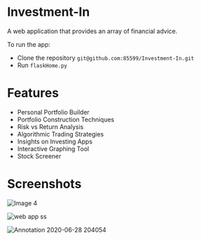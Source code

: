 # Investment-In


A web application that provides an array of financial advice.

To run the app:
 - Clone the repository `git@github.com:85599/Investment-In.git` 
 - Run `flaskHome.py`

# Features 
 
 - Personal Portfolio Builder 
 - Portfolio Construction Techniques 
 - Risk vs Return Analysis
 - Algorithmic Trading Strategies 
 - Insights on Investing Apps 
 - Interactive Graphing Tool 
 - Stock Screener 

# Screenshots 

![Image 4](https://user-images.githubusercontent.com/43652410/84344264-50e79180-ab78-11ea-8985-f5421b4f00ec.jpg)

![web app ss](https://user-images.githubusercontent.com/43652410/84343732-044f8680-ab77-11ea-8260-5ce949b566a7.png)

![Annotation 2020-06-28 204054](https://user-images.githubusercontent.com/43652410/85962638-c37dad00-b97f-11ea-941d-a548227d01dc.png)
